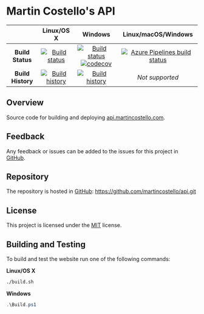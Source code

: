 # Martin Costello's API

| | Linux/OS X | Windows | Linux/macOS/Windows |
|:-:|:-:|:-:|:-:|
| **Build Status** | [![Build status](https://img.shields.io/travis/martincostello/api/master.svg)](https://travis-ci.org/martincostello/api) | [![Build status](https://img.shields.io/appveyor/ci/martincostello/api/master.svg)](https://ci.appveyor.com/project/martincostello/api) [![codecov](https://codecov.io/gh/martincostello/api/branch/master/graph/badge.svg)](https://codecov.io/gh/martincostello/api) | [![Azure Pipelines build status](https://dev.azure.com/martincostello/api/_apis/build/status/CI)](https://dev.azure.com/martincostello/api/_build/latest?definitionId=65) |
| **Build History** | [![Build history](https://buildstats.info/travisci/chart/martincostello/api?branch=master&includeBuildsFromPullRequest=false)](https://travis-ci.org/martincostello/api) |  [![Build history](https://buildstats.info/appveyor/chart/martincostello/api?branch=master&includeBuildsFromPullRequest=false)](https://ci.appveyor.com/project/martincostello/api) | _Not supported_ |

## Overview

Source code for building and deploying [api.martincostello.com](https://api.martincostello.com/).

## Feedback

Any feedback or issues can be added to the issues for this project in [GitHub](https://github.com/martincostello/api/issues).

## Repository

The repository is hosted in [GitHub](https://github.com/martincostello/api): https://github.com/martincostello/api.git

## License

This project is licensed under the [MIT](https://github.com/martincostello/api/blob/master/LICENSE) license.

## Building and Testing

To build and test the website run one of the following commands:

**Linux/OS X**

```sh
./build.sh
```

**Windows**

```powershell
.\Build.ps1
```
